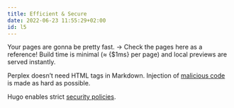 ```yaml
---
title: Efficient & Secure
date: 2022-06-23 11:55:29+02:00
id: l5
---
```

Your pages are gonna be pretty fast. &rightarrow; Check the pages here as a reference!
Build time is minimal (&approx; {$1ms} per page) and local previews are served instantly.

Perplex doesn’t need HTML tags in Markdown. Injection of [malicious code](/doc/security/content-security) is made as hard as possible.

Hugo enables strict [security policies](https://gohugo.io/about/security-model/).

[^TODO]: Build time on Netlify (free plan) for this site:
110 pages, 120 images {$&approx; 40s} (Hugo {$&lt; 1s}!)
{.p-small .no-hyphens}
